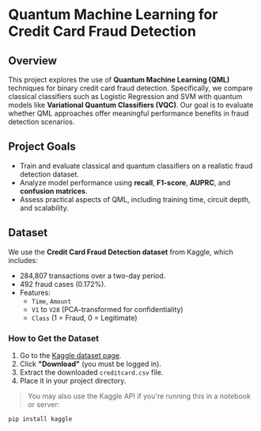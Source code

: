 # Quantum Machine Learning for Credit Card Fraud Detection

## Overview

This project explores the use of **Quantum Machine Learning (QML)** techniques for binary credit card fraud detection. Specifically, we compare classical classifiers such as Logistic Regression and SVM with quantum models like **Variational Quantum Classifiers (VQC)**. Our goal is to evaluate whether QML approaches offer meaningful performance benefits in fraud detection scenarios.

## Project Goals

- Train and evaluate classical and quantum classifiers on a realistic fraud detection dataset.
- Analyze model performance using **recall**, **F1-score**, **AUPRC**, and **confusion matrices**.
- Assess practical aspects of QML, including training time, circuit depth, and scalability.

## Dataset

We use the **Credit Card Fraud Detection dataset** from Kaggle, which includes:

- 284,807 transactions over a two-day period.
- 492 fraud cases (0.172%).
- Features: 
  - `Time`, `Amount`
  - `V1` to `V28` (PCA-transformed for confidentiality)
  - `Class` (1 = Fraud, 0 = Legitimate)

### How to Get the Dataset

1. Go to the [Kaggle dataset page](https://www.kaggle.com/datasets/mlg-ulb/creditcardfraud).
2. Click **"Download"** (you must be logged in).
3. Extract the downloaded `creditcard.csv` file.
4. Place it in your project directory.

> You may also use the Kaggle API if you're running this in a notebook or server:
```bash
pip install kaggle
